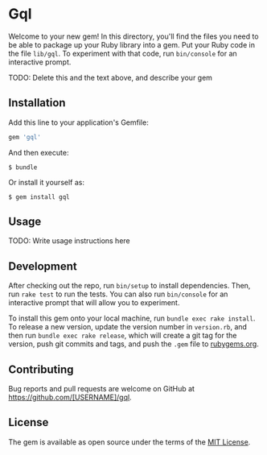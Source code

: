 # Gql

Welcome to your new gem! In this directory, you'll find the files you need to be able to package up your Ruby library into a gem. Put your Ruby code in the file `lib/gql`. To experiment with that code, run `bin/console` for an interactive prompt.

TODO: Delete this and the text above, and describe your gem

## Installation

Add this line to your application's Gemfile:

```ruby
gem 'gql'
```

And then execute:

    $ bundle

Or install it yourself as:

    $ gem install gql

## Usage

TODO: Write usage instructions here

## Development

After checking out the repo, run `bin/setup` to install dependencies. Then, run `rake test` to run the tests. You can also run `bin/console` for an interactive prompt that will allow you to experiment.

To install this gem onto your local machine, run `bundle exec rake install`. To release a new version, update the version number in `version.rb`, and then run `bundle exec rake release`, which will create a git tag for the version, push git commits and tags, and push the `.gem` file to [rubygems.org](https://rubygems.org).

## Contributing

Bug reports and pull requests are welcome on GitHub at https://github.com/[USERNAME]/gql.

## License

The gem is available as open source under the terms of the [MIT License](https://opensource.org/licenses/MIT).
